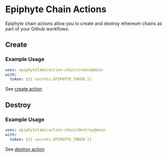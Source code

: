 # Epiphyte Chain Actions

Epiphyte chain actions allow you to create and destroy ethereum chains
as part of your Github workflows.

## Create

### Example Usage
```yaml
uses: epiphytelabs/action-chain/create@main
with:
  token: ${{ secrets.EPIPHYTE_TOKEN }}
```

See [create action](./create)

## Destroy

### Example Usage
```yaml
uses: epiphytelabs/action-chain/destroy@main
with:
  token: ${{ secrets.EPIPHYTE_TOKEN }}
```

See [destroy action](./destroy)